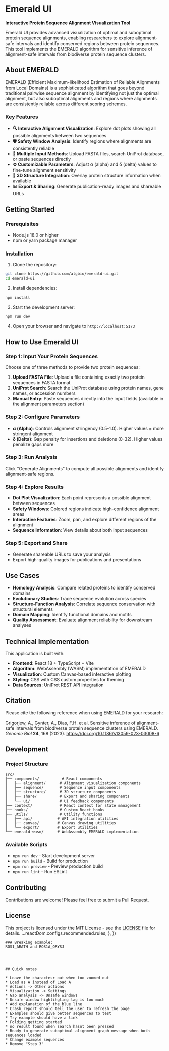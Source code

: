 # Emerald UI

**Interactive Protein Sequence Alignment Visualization Tool**

Emerald UI provides advanced visualization of optimal and suboptimal protein sequence alignments, enabling researchers to explore alignment-safe intervals and identify conserved regions between protein sequences. This tool implements the EMERALD algorithm for sensitive inference of alignment-safe intervals from biodiverse protein sequence clusters.

## About EMERALD

EMERALD (Efficient Maximum-likelihood Estimation of Reliable Alignments from Local Domains) is a sophisticated algorithm that goes beyond traditional pairwise sequence alignment by identifying not just the optimal alignment, but also suboptimal alignments and regions where alignments are consistently reliable across different scoring schemes.

### Key Features

- **🔍 Interactive Alignment Visualization**: Explore dot plots showing all possible alignments between two sequences
- **🛡️ Safety Window Analysis**: Identify regions where alignments are consistently reliable  
- **📁 Multiple Input Methods**: Upload FASTA files, search UniProt database, or paste sequences directly
- **⚙️ Customizable Parameters**: Adjust α (alpha) and δ (delta) values to fine-tune alignment sensitivity
- **🧬 3D Structure Integration**: Overlay protein structure information when available
- **📊 Export & Sharing**: Generate publication-ready images and shareable URLs

## Getting Started

### Prerequisites

- Node.js 18.0 or higher
- npm or yarn package manager

### Installation

1. Clone the repository:
```bash
git clone https://github.com/algbio/emerald-ui.git
cd emerald-ui
```

2. Install dependencies:
```bash
npm install
```

3. Start the development server:
```bash
npm run dev
```

4. Open your browser and navigate to `http://localhost:5173`

## How to Use Emerald UI

### Step 1: Input Your Protein Sequences

Choose one of three methods to provide two protein sequences:

1. **Upload FASTA File**: Upload a file containing exactly two protein sequences in FASTA format
2. **UniProt Search**: Search the UniProt database using protein names, gene names, or accession numbers
3. **Manual Entry**: Paste sequences directly into the input fields (available in the alignment parameters section)

### Step 2: Configure Parameters

- **α (Alpha)**: Controls alignment stringency (0.5-1.0). Higher values = more stringent alignment
- **δ (Delta)**: Gap penalty for insertions and deletions (0-32). Higher values penalize gaps more

### Step 3: Run Analysis

Click "Generate Alignments" to compute all possible alignments and identify alignment-safe regions.

### Step 4: Explore Results

- **Dot Plot Visualization**: Each point represents a possible alignment between sequences
- **Safety Windows**: Colored regions indicate high-confidence alignment areas
- **Interactive Features**: Zoom, pan, and explore different regions of the alignment
- **Sequence Information**: View details about both input sequences

### Step 5: Export and Share

- Generate shareable URLs to save your analysis
- Export high-quality images for publications and presentations

## Use Cases

- **Homology Analysis**: Compare related proteins to identify conserved domains
- **Evolutionary Studies**: Trace sequence evolution across species  
- **Structure-Function Analysis**: Correlate sequence conservation with structural elements
- **Domain Mapping**: Identify functional domains and motifs
- **Quality Assessment**: Evaluate alignment reliability for downstream analyses

## Technical Implementation

This application is built with:

- **Frontend**: React 18 + TypeScript + Vite
- **Algorithm**: WebAssembly (WASM) implementation of EMERALD
- **Visualization**: Custom Canvas-based interactive plotting
- **Styling**: CSS with CSS custom properties for theming
- **Data Sources**: UniProt REST API integration

## Citation

Please cite the following reference when using EMERALD for your research:

Grigorjew, A., Gynter, A., Dias, F.H. et al. Sensitive inference of alignment-safe intervals from biodiverse protein sequence clusters using EMERALD. *Genome Biol* **24**, 168 (2023). https://doi.org/10.1186/s13059-023-03008-6

## Development

### Project Structure

```
src/
├── components/          # React components
│   ├── alignment/      # Alignment visualization components
│   ├── sequence/       # Sequence input components  
│   ├── structure/      # 3D structure components
│   ├── share/          # Export and sharing components
│   └── ui/             # UI feedback components
├── context/            # React context for state management
├── hooks/              # Custom React hooks
├── utils/              # Utility functions
│   ├── api/           # API integration utilities
│   ├── canvas/        # Canvas drawing utilities
│   └── export/        # Export utilities
└── emerald-wasm/      # WebAssembly EMERALD implementation
```

### Available Scripts

- `npm run dev` - Start development server
- `npm run build` - Build for production  
- `npm run preview` - Preview production build
- `npm run lint` - Run ESLint

## Contributing

Contributions are welcome! Please feel free to submit a Pull Request.

## License

This project is licensed under the MIT License - see the [LICENSE](LICENSE) file for details.
    ...reactDom.configs.recommended.rules,
  },
})
```
### Breaking example:
ROS1_ARATH and ROS1A_ORYSJ




## Quick notes

* Leave the charactesr out when too zoomed out
* Load as A instead of Load A
* Actions -> Other actions
* Visualization -> Settings
* Gap analysis -> Unsafe windows
* Unsafe window highlihgting lag is too much
* Add explanation of the blue line
* Crash report should tell the user to refresh the page
* Examples should give better sequences to test
* Try example should have a link
* Folding getting started
* no result found when search hasnt been pressed
* Ready to generate suboptimal alignment graph message when both sequences loaded
* Change example sequences
* Remove "Step 3"